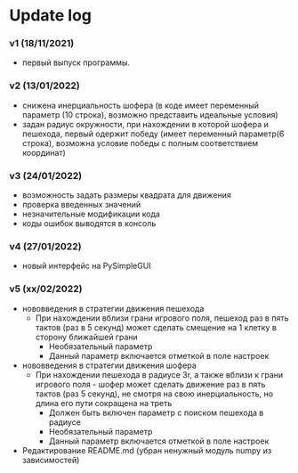 # Update log

### v1 (18/11/2021)
- первый выпуск программы.

### v2 (13/01/2022)
- снижена инерциальность шофера (в коде имеет переменный параметр (10 строка), возможно представить идеальные условия)
- задан радиус окружности, при нахождении в которой шофера и пешехода, первый одержит победу (имеет переменный параметр(6 строка), возможна условие победы с полным соответствием координат)

### v3 (24/01/2022) 
- возможность задать размеры квадрата для движения
- проверка введенных значений
- незначительные модификации кода
- коды ошибок выводятся в консоль

### v4 (27/01/2022) 
- новый интерфейс на PySimpleGUI

### v5 (xx/02/2022) 
- нововведения в стратегии движения пешехода
    - При нахождении вблизи грани игрового поля, пешеход раз в пять тактов (раз в 5 секунд) может сделать смещение на 1 клетку в сторону ближайшей грани
        - Необязательный параметр
        - Данный параметр включается отметкой в поле настроек
- нововведения в стратегии движения шофера
    - При нахождении пешехода в радиусе 3r, а также вблизи к грани игрового поля - шофер может сделать движение раз в пять тактов (раз 5 секунд), не смотря на свою инерциальность, но длина его пути сокращена на треть
        - Должен быть включен параметр с поиском пешехода в радиусе
        - Необязательный параметр
        - Данный параметр включается отметкой в поле настроек
- Редактирование README.md (убран ненужный модуль numpy из зависимостей)